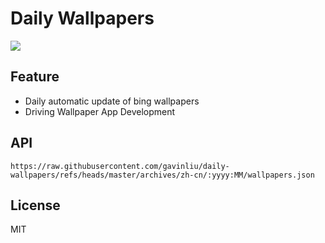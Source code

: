 # Daily Wallpapers
  
![](https://www.bing.com/th?id=OHR.MagellanicPenguin_ZH-CN3177950090_UHD.jpg)

## Feature

- Daily automatic update of bing wallpapers
- Driving Wallpaper App Development

## API

```
https://raw.githubusercontent.com/gavinliu/daily-wallpapers/refs/heads/master/archives/zh-cn/:yyyy:MM/wallpapers.json
```

## License

MIT
  